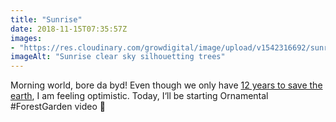 ```yaml
---
title: "Sunrise"
date: 2018-11-15T07:35:57Z
images: 
- "https://res.cloudinary.com/growdigital/image/upload/v1542316692/sunrise-vygkdw.jpg"
imageAlt: "Sunrise clear sky silhouetting trees"
---
```


Morning world, bore da byd! Even though we only have [12 years to save the earth](https://www.theguardian.com/environment/2018/oct/08/global-warming-must-not-exceed-15c-warns-landmark-un-report), I am feeling optimistic. Today, I‘ll be starting Ornamental #ForestGarden video 🙂
